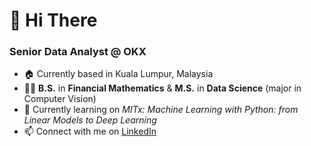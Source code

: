 # 👋 Hi There 

### Senior Data Analyst @ OKX

- 🏠 Currently based in Kuala Lumpur, Malaysia
- 👨‍🎓 **B.S.** in **Financial Mathematics** & **M.S.** in **Data Science** (major in Computer Vision)
- 📑 Currently learning on _MITx: Machine Learning with Python: from Linear Models to Deep Learning_
- 📫 Connect with me on [LinkedIn](https://www.linkedin.com/in/lim-kim-hoong-0757591ba/)
